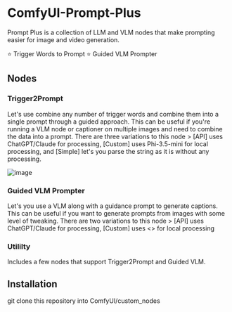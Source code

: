 # ComfyUI-Prompt-Plus
Prompt Plus is a collection of LLM and VLM nodes that make prompting easier for image and video generation.

⭐ Trigger Words to Prompt
⭐ Guided VLM Prompter

## Nodes
### Trigger2Prompt
Let's use combine any number of trigger words and combine them into a single prompt through a guided approach. This can be useful if you're running a VLM node or captioner on multiple images and need to combine the data into a prompt.
There are three variations to this node > [API] uses ChatGPT/Claude for processing, [Custom] uses Phi-3.5-mini for local processing, and [Simple] let's you parse the string as it is without any processing.

![image](https://github.com/user-attachments/assets/f75c6b97-8535-499c-9da7-f7d71e85b33b)

### Guided VLM Prompter
Let's you use a VLM along with a guidance prompt to generate captions. This can be useful if you want to generate prompts from images with some level of tweaking.
There are two variations to this node > [API] uses ChatGPT/Claude for processing, [Custom] uses <> for local processing

### Utililty
Includes a few nodes that support Trigger2Prompt and Guided VLM.

## Installation

git clone this repository into ComfyUI/custom_nodes

